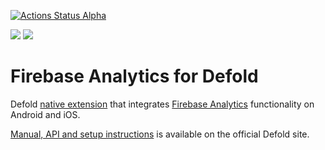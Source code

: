 [![Actions Status Alpha](https://github.com/defold/extension-firebase-analytics/actions/workflows/bob.yml/badge.svg)](https://github.com/defold/extension-firebase-analytics/actions)

![](https://img.shields.io/badge/Firebase%20CPP%20SDK-8.8.0-green)
![](https://img.shields.io/badge/Firebase%20iOS%20SDK-8.10.0-green)

# Firebase Analytics for Defold

Defold [native extension](https://www.defold.com/manuals/extensions/) that integrates [Firebase Analytics](https://firebase.google.com/docs/analytics) functionality on Android and iOS.

[Manual, API and setup instructions](https://www.defold.com/extension-firebase-analytics/) is available on the official Defold site.
